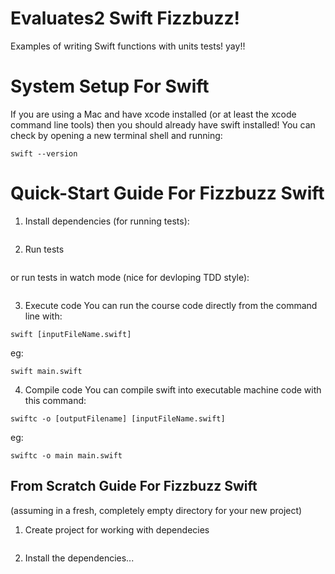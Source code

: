 # Evaluates2 Swift Fizzbuzz!
Examples of writing Swift functions with units tests! yay!!


# System Setup For Swift
If you are using a Mac and have xcode installed (or at least the xcode command line tools) then you should already have swift installed! You can check by opening a new terminal shell and running:
```
swift --version
```

# Quick-Start Guide For Fizzbuzz Swift

1. Install dependencies (for running tests):
```

```

2. Run tests
```

```

or run tests in watch mode (nice for devloping TDD style):
```

```

3. Execute code
You can run the course code directly from the command line with:
```
swift [inputFileName.swift]
```

eg:
```
swift main.swift
```


4. Compile code
You can compile swift into executable machine code with this command:
```
swiftc -o [outputFilename] [inputFileName.swift]
```

eg:
```
swiftc -o main main.swift
```

## From Scratch Guide For Fizzbuzz Swift

(assuming in a fresh, completely empty directory for your new project)

1. Create project for working with dependecies
```

```

2. Install the dependencies...
```

```